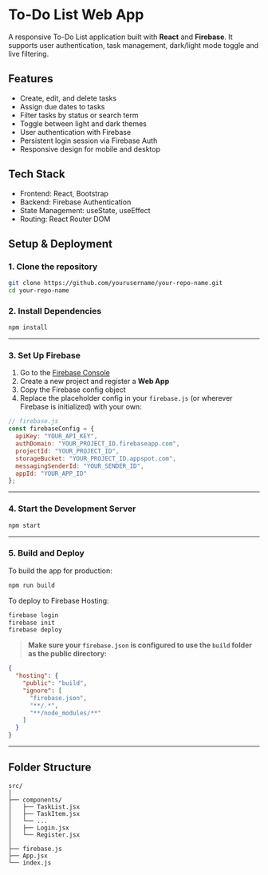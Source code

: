 # To-Do List Web App

A responsive To-Do List application built with **React** and **Firebase**. It supports user authentication, task management, dark/light mode toggle and live filtering.

## Features

- Create, edit, and delete tasks
- Assign due dates to tasks
- Filter tasks by status or search term
- Toggle between light and dark themes
- User authentication with Firebase
- Persistent login session via Firebase Auth
- Responsive design for mobile and desktop

## Tech Stack

- Frontend: React, Bootstrap
- Backend: Firebase Authentication
- State Management: useState, useEffect
- Routing: React Router DOM

## Setup & Deployment

### 1. Clone the repository
```bash
git clone https://github.com/yourusername/your-repo-name.git
cd your-repo-name
```

### 2. Install Dependencies

```bash
npm install
```

---

### 3. Set Up Firebase

1. Go to the [Firebase Console](https://console.firebase.google.com/)
2. Create a new project and register a **Web App**
3. Copy the Firebase config object
4. Replace the placeholder config in your `firebase.js` (or wherever Firebase is initialized) with your own:

```js
// firebase.js
const firebaseConfig = {
  apiKey: "YOUR_API_KEY",
  authDomain: "YOUR_PROJECT_ID.firebaseapp.com",
  projectId: "YOUR_PROJECT_ID",
  storageBucket: "YOUR_PROJECT_ID.appspot.com",
  messagingSenderId: "YOUR_SENDER_ID",
  appId: "YOUR_APP_ID"
};
```

---

### 4. Start the Development Server

```bash
npm start
```

---

### 5. Build and Deploy

To build the app for production:

```bash
npm run build
```

To deploy to Firebase Hosting:

```bash
firebase login
firebase init
firebase deploy
```

> **Make sure your `firebase.json` is configured to use the `build` folder as the public directory:**

```json
{
  "hosting": {
    "public": "build",
    "ignore": [
      "firebase.json",
      "**/.*",
      "**/node_modules/**"
    ]
  }
}
```

---

## Folder Structure

```
src/
│
├── components/
│   ├── TaskList.jsx
│   ├── TaskItem.jsx
│   └── ...
│   ├── Login.jsx
│   └── Register.jsx
│
├── firebase.js
├── App.jsx
└── index.js
```
